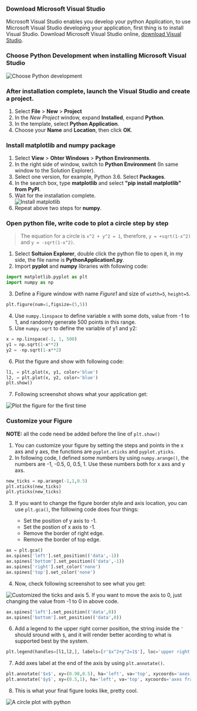 ### Download Microsoft Visual Studio
Microsoft Visual Studio enables you develop your python Application, to use Microsoft Visual Studio developing your application, first thing is to install Visual Studio.
Download Microsoft Visual Studio online, [download Visual Studio](https://www.visualstudio.com/downloads/).

### Choose Python Development when installing Microsoft Visual Studio
![Choose Python development](../../Linked_Image_Files/installation-python-workload.png)

### After installation complete, launch the Visual Studio and create a project.
1. Select **File** > **New** > **Project**
2. In the *New Project* window, expand **Installed**, expand **Python**.
3. In the template, select **Python Application**.
4. Choose your **Name** and **Location**, then click **OK**.

### Install **matplotlib** and **numpy** package
1. Select **View** > **Ohter Windows** > **Python Environments**.
2. In the right side of window, switch to **Python Environment** (In same window to the Solution Explorer).
3. Select one version, for example, Python 3.6. Select **Packages**.
4. In the search box, type **matplotlib** and select **"pip install matplotlib" from PyPI**.
5. Wait for the installation complete.  
![Install matplotlib](../../Linked_Image_Files/install-matplotlib.PNG)
6. Repeat above two steps for **numpy**.

### Open python file, write code to plot a circle step by step

> The equation for a circle is `x^2 + y^2 = 1`, therefore, `y = +sqrt(1-x^2)` and `y = -sqrt(1-x^2)`.

1. Select **Soltuion Explorer**, double click the python file to open it, in my side, the file name is **PythonApplication1.py**.
2. Import **pyplot** and **numpy** libraries with following code:
```python
import matplotlib.pyplot as plt
import numpy as np
```
3. Define a Figure window with name *Figure1* and size of `width=5`, `height=5`.
```python
plt.figure(num=1,figsize=(5,5))
```
4. Use `numpy.linspace` to define variable x with some dots, value from -1 to 1, and randomly generate 500 points in this range.
5. Use `numpy.sqrt` to define the variable of y1 and y2:
```python
x = np.linspace(-1, 1, 500)
y1 = np.sqrt(1-x**2)
y2 = -np.sqrt(1-x**2)
```
6. Plot the figure and show with following code:
```python
l1, = plt.plot(x, y1, color='blue')
l2, = plt.plot(x, y2, color='blue')
plt.show()
```
7. Following screenshot shows what your application get:  

![Plot the figure for the first time](../../Linked_Image_Files/1.1_plotFigure.png)

### Customize your Figure
**NOTE:** all the code need be added before the line of `plt.show()`  

1. You can customize your figure by setting the steps and points in the x axs and y axs, the functions are `pyplot.xticks` and `pyplot.yticks`.
2. In following code, I defined some numbers by using `numpy.arange()`, the numbers are -1, -0.5, 0, 0.5, 1. Use these numbers both for x axs and y axs. 

```python
new_ticks = np.arange(-1,1,0.5)
plt.xticks(new_ticks)
plt.yticks(new_ticks)
```

3. If you want to change the figure border style and axis location, you can use `plt.gca()`, the following code does four things:

    + Set the position of y axis to -1.
    + Set the postion of x axis to -1.
    + Remove the border of right edge.
    + Remove the border of top edge.

```python
ax = plt.gca()
ax.spines['left'].set_position(('data',-1))
ax.spines['bottom'].set_position(('data',-1))
ax.spines['right'].set_color('none')
ax.spines['top'].set_color('none')
```

4. Now, check following screenshot to see what you get:  

![Customized the ticks and axis](../../Linked_Image_Files/1.2_CustomizeTicks.png)
5. If you want to move the axis to 0, just changing the value from -1 to 0 in above code.
```python
ax.spines['left'].set_position(('data',0))
ax.spines['bottom'].set_position(('data',0))
```
6. Add a legend to the upper right corner position, the string inside the `'` should sround with `$`, and it will render better acording to what is supported best by the system.
```python
plt.legend(handles=[l1,l2,], labels=[r'$x^2+y^2=1$'], loc='upper right')
```
7. Add axes label at the end of the axis by using `plt.annotate()`.
```python
plt.annotate('$x$', xy=(0.98,0.5), ha='left', va='top', xycoords='axes fraction', fontsize=20)
plt.annotate('$y$', xy=(0.5,1), ha='left', va='top', xycoords='axes fraction', textcoords='offset points',fontsize=20)
```
8. This is what your final figure looks like, pretty cool.  

![A circle plot with python](../../Linked_Image_Files/1.3_withlegendandAxis.png)
